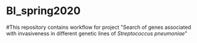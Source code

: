 # BI_spring2020
#This repository contains workflow for project "Search of genes associated with invasiveness in different genetic lines of *Streptococcus pneumoniae*"
